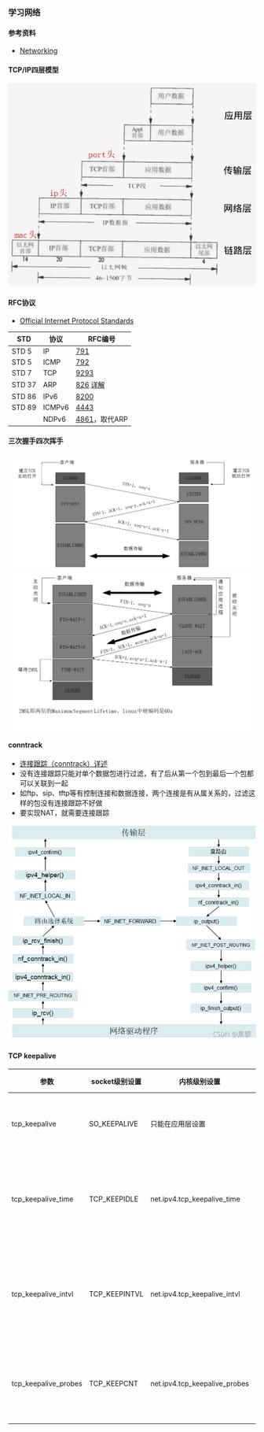 ### 学习网络

#### 参考资料
* [Networking](https://linux-kernel-labs.github.io/refs/heads/master/labs/networking.html)

#### TCP/IP四层模型

![img](images/tcpip4layers.jpg)

#### RFC协议
* [Official Internet Protocol Standards](https://www.rfc-editor.org/standards.php)

|STD|协议|RFC编号|
|---|---|---|
|STD 5       | IP   | [791](http://www.rfc-editor.org/rfc/rfc791.html)|
|STD 5       | ICMP | [792](http://www.rfc-editor.org/rfc/rfc792.html)|
|STD 7       | TCP  | [9293](http://www.rfc-editor.org/rfc/rfc9293.html)|
|STD 37      | ARP  | [826](http://www.rfc-editor.org/rfc/rfc826.html) [详解](https://zhuanlan.zhihu.com/p/427573801)|
|STD 86      | IPv6 | [8200](http://www.rfc-editor.org/rfc/rfc8200.html)|
|STD 89      | ICMPv6 | [4443](http://www.rfc-editor.org/rfc/rfc4443.html)|
|            | NDPv6 | [4861](http://www.rfc-editor.org/rfc/rfc4861.html)，取代ARP|

#### 三次握手四次挥手

![img](images/tcp_connect.png)
![img](images/tcp_close.jpg)

#### conntrack
* [连接跟踪（conntrack）详述](https://blog.csdn.net/alittlefish1/article/details/119967745)
* 没有连接跟踪只能对单个数据包进行过滤，有了后从第一个包到最后一个包都可以关联到一起
* 如ftp、sip、tftp等有控制连接和数据连接，两个连接是有从属关系的，过滤这样的包没有连接跟踪不好做
* 要实现NAT，就需要连接跟踪

![img](images/conntrack_callstack.png)

#### TCP keepalive
|参数|socket级别设置|内核级别设置|说明|
|---|---|---|---|
|tcp_keepalive        | SO_KEEPALIVE | 只能在应用层设置             | 开启心跳检查|
|tcp_keepalive_time   | TCP_KEEPIDLE | net.ipv4.tcp_keepalive_time  | idle时多久发一次探测|
|tcp_keepalive_intvl  | TCP_KEEPINTVL| net.ipv4.tcp_keepalive_intvl | 无ack时多久发一次探测|
|tcp_keepalive_probes | TCP_KEEPCNT  | net.ipv4.tcp_keepalive_probes| 无ack时发几次探测|
